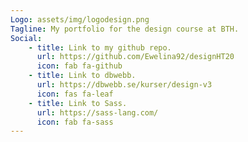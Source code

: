 ```yaml
---
Logo: assets/img/logodesign.png
Tagline: My portfolio for the design course at BTH.
Social:
    - title: Link to my github repo.
      url: https://github.com/Ewelina92/designHT20
      icon: fab fa-github
    - title: Link to dbwebb.
      url: https://dbwebb.se/kurser/design-v3
      icon: fas fa-leaf
    - title: Link to Sass.
      url: https://sass-lang.com/
      icon: fab fa-sass
---
```


